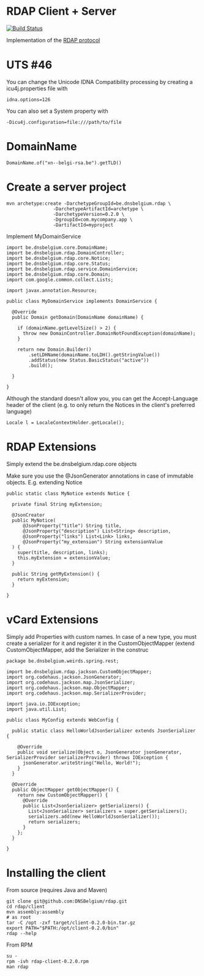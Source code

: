 # RDAP Client + Server
[![Build Status](https://buildhive.cloudbees.com/job/DNSBelgium/job/rdap/badge/icon)](https://buildhive.cloudbees.com/job/DNSBelgium/job/rdap/)

Implementation of the [RDAP protocol](http://tools.ietf.org/wg/weirds/)

# UTS #46

You can change the Unicode IDNA Compatibility processing by creating a icu4j.properties file with

    idna.options=126

You can also set a System property with

    -Dicu4j.configuration=file:///path/to/file


# DomainName

    DomainName.of("xn--belgi-rsa.be").getTLD()

# Create a server project

    mvn archetype:create -DarchetypeGroupId=be.dnsbelgium.rdap \
                     -DarchetypeArtifactId=archetype \
                     -DarchetypeVersion=0.2.0 \
                     -DgroupId=com.mycompany.app \
                     -DartifactId=myproject

Implement MyDomainService

    import be.dnsbelgium.core.DomainName;
    import be.dnsbelgium.rdap.DomainController;
    import be.dnsbelgium.rdap.core.Notice;
    import be.dnsbelgium.rdap.core.Status;
    import be.dnsbelgium.rdap.service.DomainService;
    import be.dnsbelgium.rdap.core.Domain;
    import com.google.common.collect.Lists;

    import javax.annotation.Resource;

    public class MyDomainService implements DomainService {

      @Override
      public Domain getDomain(DomainName domainName) {

        if (domainName.getLevelSize() > 2) {
          throw new DomainController.DomainNotFoundException(domainName);
        }

        return new Domain.Builder()
            .setLDHName(domainName.toLDH().getStringValue())
            .addStatus(new Status.BasicStatus("active"))
            .build();

      }

    }

Although the standard doesn't allow you, you can get the Accept-Language header of the client (e.g. to only return the Notices in the client's preferred language)

    Locale l = LocaleContextHolder.getLocale();

# RDAP Extensions

Simply extend the be.dnsbelgium.rdap.core objects

Make sure you use the @JsonGenerator annotations in case of immutable objects. E.g. extending Notice

    public static class MyNotice extends Notice {

      private final String myExtension;

      @JsonCreator
      public MyNotice(
          @JsonProperty("title") String title,
          @JsonProperty("description") List<String> description,
          @JsonProperty("links") List<Link> links,
          @JsonProperty("my_extension") String extensionValue
      ) {
        super(title, description, links);
        this.myExtension = extensionValue;
      }

      public String getMyExtension() {
        return myExtension;
      }

    }

# vCard Extensions

Simply add Properties with custom names. In case of a new type, you must create a serializer for it and register it in the CustomObjectMapper
(extend CustomObjectMapper, add the Serializer in the construc

    package be.dnsbelgium.weirds.spring.rest;

    import be.dnsbelgium.rdap.jackson.CustomObjectMapper;
    import org.codehaus.jackson.JsonGenerator;
    import org.codehaus.jackson.map.JsonSerializer;
    import org.codehaus.jackson.map.ObjectMapper;
    import org.codehaus.jackson.map.SerializerProvider;

    import java.io.IOException;
    import java.util.List;

    public class MyConfig extends WebConfig {

      public static class HelloWorldJsonSerializer extends JsonSerializer {

        @Override
        public void serialize(Object o, JsonGenerator jsonGenerator, SerializerProvider serializerProvider) throws IOException {
          jsonGenerator.writeString("Hello, World!");
        }
      }

      @Override
      public ObjectMapper getObjectMapper() {
        return new CustomObjectMapper() {
          @Override
          public List<JsonSerializer> getSerializers() {
            List<JsonSerializer> serializers = super.getSerializers();
            serializers.add(new HelloWorldJsonSerializer());
            return serializers;
          }
        };
      }

    }



# Installing the client

From source (requires Java and Maven)

    git clone git@github.com:DNSBelgium/rdap.git
    cd rdap/client
    mvn assembly:assembly
    # as root
    tar -C /opt -zxf target/client-0.2.0-bin.tar.gz
    export PATH="$PATH:/opt/client-0.2.0/bin"
    rdap --help

From RPM

    su -
    rpm -ivh rdap-client-0.2.0.rpm
    man rdap
